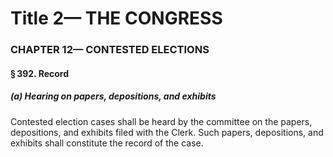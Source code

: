 
# Title 2— THE CONGRESS
### CHAPTER 12— CONTESTED ELECTIONS
#### § 392. Record
##### (a) Hearing on papers, depositions, and exhibits

Contested election cases shall be heard by the committee on the papers, depositions, and exhibits filed with the Clerk. Such papers, depositions, and exhibits shall constitute the record of the case.
